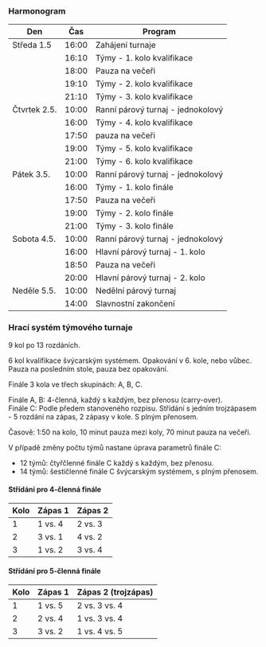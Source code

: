 ### Harmonogram

| Den          | Čas   | Program                           |
| ------------ | ----- | --------------------------------- |
| Středa 1.5   | 16:00 | Zahájení turnaje                  |
|              | 16:10 | Týmy - 1. kolo kvalifikace        |
|              | 18:00 | Pauza na večeři                   |
|              | 19:10 | Týmy - 2. kolo kvalifikace        |
|              | 21:10 | Týmy - 3. kolo kvalifikace        |
| Čtvrtek 2.5. | 10:00 | Ranní párový turnaj - jednokolový |
|              | 16:00 | Týmy - 4. kolo kvalifikace        |
|              | 17:50 | pauza na večeři                   |
|              | 19:00 | Týmy - 5. kolo kvalifikace        |
|              | 21:00 | Týmy - 6. kolo kvalifikace        |
| Pátek 3.5.   | 10:00 | Ranní párový turnaj - jednokolový |
|              | 16:00 | Týmy - 1. kolo finále             |
|              | 17:50 | Pauza na večeři                   |
|              | 19:00 | Týmy - 2. kolo finále             |
|              | 21:00 | Týmy - 3. kolo finále             |
| Sobota 4.5.  | 10:00 | Ranní párový turnaj - jednokolový |
|              | 16:00 | Hlavní párový turnaj - 1. kolo    |
|              | 18:50 | Pauza na večeři                   |
|              | 20:00 | Hlavní párový turnaj - 2. kolo    |
| Neděle 5.5.  | 10:00 | Nedělní párový turnaj             |
|              | 14:00 | Slavnostní zakončení              |

### Hrací systém týmového turnaje

9 kol po 13 rozdáních.

6 kol kvalifikace švýcarským systémem. Opakování v 6. kole, nebo vůbec. Pauza na
posledním stole, pauza bez opakování.

Finále 3 kola ve třech skupinách: A, B, C.

Finále A, B: 4-členná, každý s každým, bez přenosu (carry-over).  
Finále C: Podle předem stanoveného rozpisu. Střídání s jedním trojzápasem - 5
rozdání na zápas, 2 zápasy v kole. S plným přenosem.

Časově: 1:50 na kolo, 10 minut pauza mezi koly, 70 minut pauza na večeři.

V případě změny počtu týmů nastane úprava parametrů finále C:

- 12 týmů: čtyřčlenné finále C každý s každým, bez přenosu.
- 14 týmů: šestičlenné finále C švýcarským systémem, s plným přenosem.

#### Střídání pro 4-členná finále

| Kolo | Zápas 1 | Zápas 2 |
| ---- | ------- | ------- |
| 1    | 1 vs. 4 | 2 vs. 3 |
| 2    | 3 vs. 1 | 4 vs. 2 |
| 3    | 1 vs. 2 | 3 vs. 4 |

#### Střídání pro 5-členná finále

| Kolo | Zápas 1 | Zápas 2 (trojzápas) |
| ---- | ------- | ------------------- |
| 1    | 1 vs. 5 | 2 vs. 3 vs. 4       |
| 2    | 2 vs. 4 | 1 vs. 3 vs. 4       |
| 3    | 3 vs. 2 | 1 vs. 4 vs. 5       |
